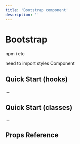 ```yaml
---
title: 'Bootstrap component'
description: ''
---
```


# Bootstrap

npm i etc

need to import styles
Component

## Quick Start (hooks)

....

## Quick Start (classes)

....

## Props Reference
